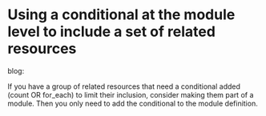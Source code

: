 # Using a conditional at the module level to include a set of related resources

blog:

If you have a group of related resources that need a conditional added (count OR for_each) to limit their inclusion, consider making them part of a module.  Then you only need to add the conditional to the module definition.
